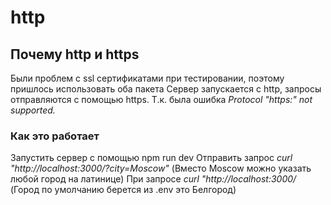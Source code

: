 # http
## Почему http и https
Были проблем с ssl сертификатами при тестировании, поэтому пришлось использовать оба пакета
Сервер запускается с http, запросы отправляются с помощью https. Т.к. была ошибка *Protocol "https:" not supported.*
### Как это работает
Запустить сервер с помощью npm run dev
Отправить запрос 
    *curl "http://localhost:3000/?city=Moscow"* (Вместо Moscow можно указать любой город на латинице)
При запросе 
    *curl "http://localhost:3000/* (Город по умолчанию берется из .env это Белгород)